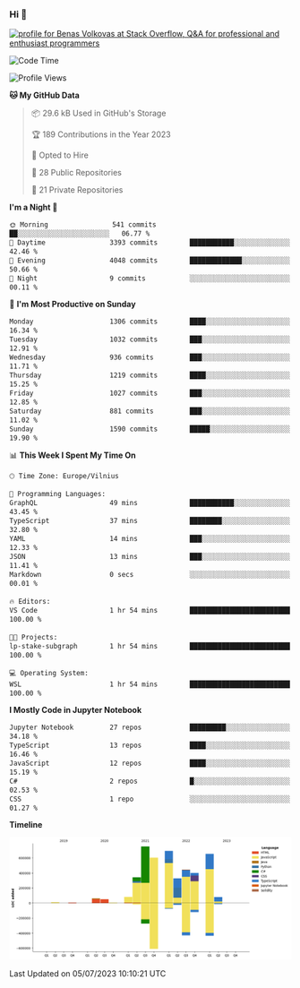 ### Hi 👋
<a href="https://stackoverflow.com/users/14954249/benas-volkovas"><img src="https://stackoverflow.com/users/flair/14954249.png?theme=dark" width="208" height="58" alt="profile for Benas Volkovas at Stack Overflow, Q&amp;A for professional and enthusiast programmers" title="profile for Benas Volkovas at Stack Overflow, Q&amp;A for professional and enthusiast programmers"></a>

<!--START_SECTION:waka-->
![Code Time](http://img.shields.io/badge/Code%20Time-1%2C462%20hrs%2022%20mins-blue)

![Profile Views](http://img.shields.io/badge/Profile%20Views-0-blue)

**🐱 My GitHub Data** 

> 📦 29.6 kB Used in GitHub's Storage 
 > 
> 🏆 189 Contributions in the Year 2023
 > 
> 💼 Opted to Hire
 > 
> 📜 28 Public Repositories 
 > 
> 🔑 21 Private Repositories 
 > 
**I'm a Night 🦉** 

```text
🌞 Morning                541 commits         ██░░░░░░░░░░░░░░░░░░░░░░░   06.77 % 
🌆 Daytime                3393 commits        ███████████░░░░░░░░░░░░░░   42.46 % 
🌃 Evening                4048 commits        █████████████░░░░░░░░░░░░   50.66 % 
🌙 Night                  9 commits           ░░░░░░░░░░░░░░░░░░░░░░░░░   00.11 % 
```
📅 **I'm Most Productive on Sunday** 

```text
Monday                   1306 commits        ████░░░░░░░░░░░░░░░░░░░░░   16.34 % 
Tuesday                  1032 commits        ███░░░░░░░░░░░░░░░░░░░░░░   12.91 % 
Wednesday                936 commits         ███░░░░░░░░░░░░░░░░░░░░░░   11.71 % 
Thursday                 1219 commits        ████░░░░░░░░░░░░░░░░░░░░░   15.25 % 
Friday                   1027 commits        ███░░░░░░░░░░░░░░░░░░░░░░   12.85 % 
Saturday                 881 commits         ███░░░░░░░░░░░░░░░░░░░░░░   11.02 % 
Sunday                   1590 commits        █████░░░░░░░░░░░░░░░░░░░░   19.90 % 
```


📊 **This Week I Spent My Time On** 

```text
🕑︎ Time Zone: Europe/Vilnius

💬 Programming Languages: 
GraphQL                  49 mins             ███████████░░░░░░░░░░░░░░   43.45 % 
TypeScript               37 mins             ████████░░░░░░░░░░░░░░░░░   32.80 % 
YAML                     14 mins             ███░░░░░░░░░░░░░░░░░░░░░░   12.33 % 
JSON                     13 mins             ███░░░░░░░░░░░░░░░░░░░░░░   11.41 % 
Markdown                 0 secs              ░░░░░░░░░░░░░░░░░░░░░░░░░   00.01 % 

🔥 Editors: 
VS Code                  1 hr 54 mins        █████████████████████████   100.00 % 

🐱‍💻 Projects: 
lp-stake-subgraph        1 hr 54 mins        █████████████████████████   100.00 % 

💻 Operating System: 
WSL                      1 hr 54 mins        █████████████████████████   100.00 % 
```

**I Mostly Code in Jupyter Notebook** 

```text
Jupyter Notebook         27 repos            █████████░░░░░░░░░░░░░░░░   34.18 % 
TypeScript               13 repos            ████░░░░░░░░░░░░░░░░░░░░░   16.46 % 
JavaScript               12 repos            ████░░░░░░░░░░░░░░░░░░░░░   15.19 % 
C#                       2 repos             █░░░░░░░░░░░░░░░░░░░░░░░░   02.53 % 
CSS                      1 repo              ░░░░░░░░░░░░░░░░░░░░░░░░░   01.27 % 
```



**Timeline**

![Lines of Code chart](https://raw.githubusercontent.com/BenasVolkovas/BenasVolkovas/main/assets/bar_graph.png)


 Last Updated on 05/07/2023 10:10:21 UTC
<!--END_SECTION:waka-->
